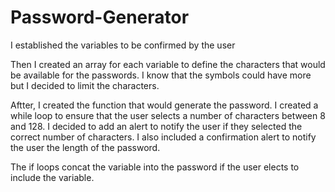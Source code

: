 # Password-Generator
I established the variables to be confirmed by the user

Then I created an array for each variable to define the characters that would be available for the passwords. I know that the symbols could have more but I decided to limit the characters.

Aftter, I created the function that would generate the password. I created a while loop to ensure that the user selects a number of characters between 8 and 128. I decided to add an alert to notify the user if they selected the correct number of characters. I also included a confirmation alert to notify the user the length of the password. 
 

The if loops concat the variable into the password if the user elects to include the variable.


